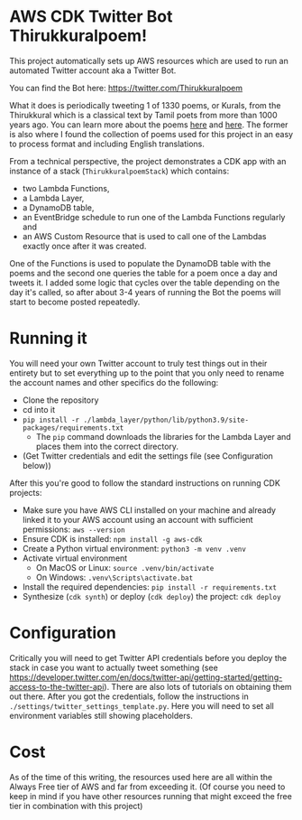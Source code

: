 
# AWS CDK Twitter Bot Thirukkuralpoem!

This project automatically sets up AWS resources which are used to run an automated Twitter account aka a Twitter Bot.

You can find the Bot here: https://twitter.com/Thirukkuralpoem

What it does is periodically tweeting 1 of 1330 poems, or Kurals, from the Thirukkural which is a classical text by Tamil poets from more than 1000 years ago. You can learn more about the poems [here](https://github.com/tk120404/thirukkural) and [here](https://en.wikipedia.org/wiki/Kural). The former is also where I found the collection of poems used for this project in an easy to process format and including English translations.

From a technical perspective, the project demonstrates a CDK app with an instance of a stack (`ThirukkuralpoemStack`)
which contains:
- two Lambda Functions, 
- a Lambda Layer, 
- a DynamoDB table, 
- an EventBridge schedule to run one of the Lambda Functions regularly and 
- an AWS Custom Resource that is used to call one of the Lambdas exactly once after it was created.

One of the Functions is used to populate the DynamoDB table with the poems and the second one queries the table for a poem once a day and tweets it. I added some logic that cycles over the table depending on the day it's called, so after about 3-4 years of running the Bot the poems will start to become posted repeatedly.

# Running it

You will need your own Twitter account to truly test things out in their entirety but to set everything up to the point that you only need to rename the account names and other specifics do the following:
- Clone the repository
- cd into it
- `pip install -r ./lambda_layer/python/lib/python3.9/site-packages/requirements.txt`
  - The `pip` command downloads the libraries for the Lambda Layer and places them into the correct directory. 
 - (Get Twitter credentials and edit the settings file (see Configuration below))
 
After this you're good to follow the standard instructions on running CDK projects:
- Make sure you have AWS CLI installed on your machine and already linked it to your AWS account using an account with sufficient permissions: ```aws --version```
- Ensure CDK is installed: ```npm install -g aws-cdk```
- Create a Python virtual environment: ```python3 -m venv .venv```
- Activate virtual environment
    - On MacOS or Linux: ```source .venv/bin/activate```
    - On Windows: ```.venv\Scripts\activate.bat```
- Install the required dependencies: ```pip install -r requirements.txt```
- Synthesize (`cdk synth`) or deploy (`cdk deploy`) the project: ```cdk deploy```

# Configuration

Critically you will need to get Twitter API credentials before you deploy the stack in case you want to actually tweet something (see https://developer.twitter.com/en/docs/twitter-api/getting-started/getting-access-to-the-twitter-api). There are also lots of tutorials on obtaining them out there. After you got the credentials, follow the instructions in ```./settings/twitter_settings_template.py```. Here you will need to set all environment variables still showing placeholders.

# Cost
As of the time of this writing, the resources used here are all within the Always Free tier of AWS and far from exceeding it. (Of course you need to keep in mind if you have other resources running that might exceed the free tier in combination with this project)
